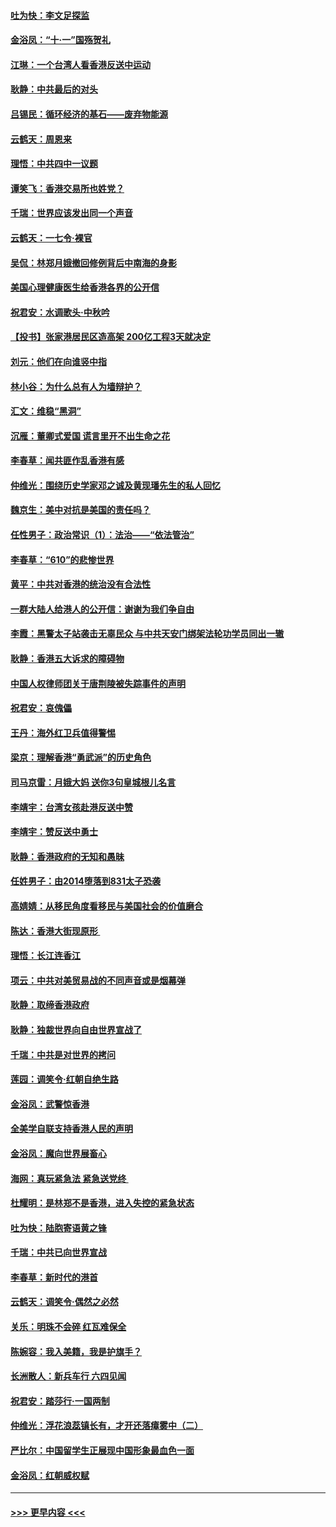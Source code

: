 #### [吐为快：李文足探监](../pages/nsc993/n11509622.md?t=09091644) 
#### [金浴凤：“十‧一”国殇贺礼](../pages/nsc993/n11509593.md?t=09091644) 
#### [江琳：一个台湾人看香港反送中运动](../pages/nsc993/n11509211.md?t=09091644) 
#### [耿静：中共最后的对头](../pages/nsc993/n11508308.md?t=09091644) 
#### [吕锡民：循环经济的基石——废弃物能源](../pages/nsc993/n11508212.md?t=09091644) 
#### [云鹤天：周恩来](../pages/nsc993/n11508055.md?t=09091644) 
#### [理悟：中共四中一议题](../pages/nsc993/n11507782.md?t=09091644) 
#### [谭笑飞：香港交易所也姓党？](../pages/nsc993/n11507753.md?t=09091644) 
#### [千瑞：世界应该发出同一个声音](../pages/nsc993/n11507290.md?t=09091644) 
#### [云鹤天：一七令‧裸官](../pages/nsc993/n11507177.md?t=09091644) 
#### [吴侃：林郑月娥撤回修例背后中南海的身影](../pages/nsc993/n11506876.md?t=09091644) 
#### [美国心理健康医生给香港各界的公开信](../pages/nsc993/n11506809.md?t=09091644) 
#### [祝君安：水调歌头‧中秋吟](../pages/nsc993/n11506758.md?t=09091644) 
#### [【投书】张家港居民区造高架 200亿工程3天就决定](../pages/nsc993/n11506682.md?t=09091644) 
#### [刘元：他们在向谁竖中指](../pages/nsc993/n11505384.md?t=09091644) 
#### [林小谷：为什么总有人为墙辩护？](../pages/nsc993/n11505226.md?t=09091644) 
#### [汇文：维稳“黑洞”](../pages/nsc993/n11504347.md?t=09091644) 
#### [沉雁：董卿式爱国 谎言里开不出生命之花](../pages/nsc993/n11503215.md?t=09091644) 
#### [李春草：闻共匪作乱香港有感](../pages/nsc993/n11503072.md?t=09091644) 
#### [仲维光：围绕历史学家邓之诚及黄现璠先生的私人回忆](../pages/nsc993/n11501330.md?t=09091644) 
#### [魏京生：美中对抗是美国的责任吗？](../pages/nsc993/n11500723.md?t=09091644) 
#### [任性男子：政治常识（1）：法治——“依法管治”](../pages/nsc993/n11500791.md?t=09091644) 
#### [李春草：“610”的悲惨世界](../pages/nsc993/n11501141.md?t=09091644) 
#### [黄平：中共对香港的统治没有合法性](../pages/nsc993/n11499473.md?t=09091644) 
#### [一群大陆人给港人的公开信：谢谢为我们争自由](../pages/nsc993/n11500402.md?t=09091644) 
#### [李霞：黑警太子站袭击无辜民众 与中共天安门绑架法轮功学员同出一辙](../pages/nsc993/n11499805.md?t=09091644) 
#### [耿静：香港五大诉求的障碍物](../pages/nsc993/n11497578.md?t=09091644) 
#### [中国人权律师团关于唐荆陵被失踪事件的声明](../pages/nsc993/n11500014.md?t=09091644) 
#### [祝君安：哀傀儡](../pages/nsc993/n11499776.md?t=09091644) 
#### [王丹：海外红卫兵值得警惕](../pages/nsc993/n11498138.md?t=09091644) 
#### [梁京：理解香港“勇武派”的历史角色](../pages/nsc993/n11498006.md?t=09091644) 
#### [司马京雷：月娥大妈  送你3句皇城根儿名言](../pages/nsc993/n11497885.md?t=09091644) 
#### [李靖宇：台湾女孩赴港反送中赞](../pages/nsc993/n11497721.md?t=09091644) 
#### [李靖宇：赞反送中勇士](../pages/nsc993/n11497452.md?t=09091644) 
#### [耿静：香港政府的无知和愚昧](../pages/nsc993/n11494238.md?t=09091644) 
#### [任姓男子：由2014堕落到831太子恐袭](../pages/nsc993/n11496683.md?t=09091644) 
#### [高婧婧：从移民角度看移民与美国社会的价值磨合](../pages/nsc993/n11495757.md?t=09091644) 
#### [陈达：香港大街现原形 ](../pages/nsc993/n11495441.md?t=09091644) 
#### [理悟：长江连香江](../pages/nsc993/n11495377.md?t=09091644) 
#### [项云：中共对美贸易战的不同声音或是烟幕弹](../pages/nsc993/n11494929.md?t=09091644) 
#### [耿静：取缔香港政府](../pages/nsc993/n11494218.md?t=09091644) 
#### [耿静：独裁世界向自由世界宣战了](../pages/nsc993/n11494190.md?t=09091644) 
#### [千瑞：中共是对世界的拷问](../pages/nsc993/n11493021.md?t=09091644) 
#### [莲园：调笑令‧红朝自绝生路](../pages/nsc993/n11493011.md?t=09091644) 
#### [金浴凤：武警惊香港](../pages/nsc993/n11492994.md?t=09091644) 
#### [全美学自联支持香港人民的声明](../pages/nsc993/n11492630.md?t=09091644) 
#### [金浴凤：魔向世界展畜心](../pages/nsc993/n11492599.md?t=09091644) 
#### [海网：真玩紧急法 紧急送党终 ](../pages/nsc993/n11492535.md?t=09091644) 
#### [杜耀明：是林郑不是香港，进入失控的紧急状态](../pages/nsc993/n11491420.md?t=09091644) 
#### [吐为快：陆胞寄语黄之锋](../pages/nsc993/n11491117.md?t=09091644) 
#### [千瑞：中共已向世界宣战](../pages/nsc993/n11490123.md?t=09091644) 
#### [李春草：新时代的港首](../pages/nsc993/n11489864.md?t=09091644) 
#### [云鹤天：调笑令·偶然之必然](../pages/nsc993/n11489701.md?t=09091644) 
#### [关乐：明珠不会碎 红瓦难保全](../pages/nsc993/n11489647.md?t=09091644) 
#### [陈婉容：我入美籍，我是护旗手？](../pages/nsc993/n11487908.md?t=09091644) 
#### [长洲散人：新兵车行 六四见闻](../pages/nsc993/n11487729.md?t=09091644) 
#### [祝君安：踏莎行‧一国两制](../pages/nsc993/n11487699.md?t=09091644) 
#### [仲维光：浮花浪蕊镇长有，才开还落瘴雾中（二）](../pages/nsc993/n11483286.md?t=09091644) 
#### [严比尔：中国留学生正展现中国形象最血色一面](../pages/nsc993/n11485145.md?t=09091644) 
#### [金浴凤：红朝威权赋](../pages/nsc993/n11485191.md?t=09091644) 

----
#### [ >>> 更早内容 <<< ](../indexes/nsc993-earlier.md)
